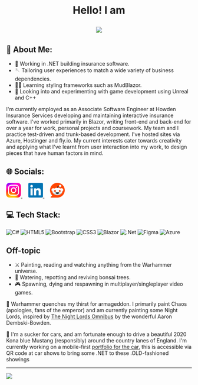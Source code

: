# <p align="center">Hello! I am</p>
<p align="center">
  <img src="https://github.com/user-attachments/assets/08ea1ca3-f4d8-4962-8cdf-e017e7b9a620">
</p>

<p></p>

## 💫 About Me:
- 🥅 Working in .NET building insurance software.
- 🪡 Tailoring user experiences to match a wide variety of business dependencies.
- 🐦‍🔥 Learning styling frameworks such as MudBlazor.
- 🎯 Looking into and experimenting with game development using Unreal and C++

<p align="left">
  I'm currently employed as an Associate Software Engineer at Howden Insurance Services developing and maintaining interactive insurance software.
  I've worked primarily in Blazor, writing front-end and back-end for over a year for work, personal projects and coursework. My team and I practice test-driven and trunk-based development.
  I've hosted sites via Azure, Hostinger and fly.io.
  My current interests cater towards creativity and applying what I've learnt from user interaction into my work, to design pieces that have human factors in mind.
</p>

## 🌐 Socials:
<p align="left">
  <a href="https://www.instagram.com/josh.hill_">
    <img src="Instagram_logo_2022.svg.webp" alt="Instagram" width="40" height="40"/>
  </a>
  &nbsp;&nbsp;&nbsp;
  <a href="https://www.linkedin.com/in/josh-hill-993b87296">
    <img src="LinkedIn_logo_initials.png" alt="LinkedIn" width="40" height="40"/>
  </a>  
  &nbsp;&nbsp;&nbsp;
  <a href="[https://www.linkedin.com/in/josh-hill-993b87296](https://www.reddit.com/user/Josh_Hilll/)">
    <img src="Reddit_Logo.png" alt="LinkedIn" width="40" height="40"/>
  </a>
</p>

## 💻 Tech Stack:
![C#](https://img.shields.io/badge/c%23-%23239120.svg?style=for-the-badge&logo=csharp&logoColor=white) ![HTML5](https://img.shields.io/badge/html5-%23E34F26.svg?style=for-the-badge&logo=html5&logoColor=white) ![Bootstrap](https://img.shields.io/badge/bootstrap-%238511FA.svg?style=for-the-badge&logo=bootstrap&logoColor=white) ![CSS3](https://img.shields.io/badge/css3-%231572B6.svg?style=for-the-badge&logo=css3&logoColor=white) ![Blazor](https://img.shields.io/badge/blazor-%235C2D91.svg?style=for-the-badge&logo=blazor&logoColor=white) ![.Net](https://img.shields.io/badge/.NET-5C2D91?style=for-the-badge&logo=.net&logoColor=white) ![Figma](https://img.shields.io/badge/figma-%23F24E1E.svg?style=for-the-badge&logo=figma&logoColor=white) ![Azure](https://img.shields.io/badge/azure-%230072C6.svg?style=for-the-badge&logo=microsoftazure&logoColor=white)

## Off-topic
- ⚔️ Painting, reading and watching anything from the Warhammer universe.
- 🌳 Watering, repotting and reviving bonsai trees.
- 🎮 Spawning, dying and respawning in multiplayer/singleplayer video games.

<p align="left">
  🦇 Warhammer quenches my thirst for armageddon. I primarily paint Chaos (apologies, fans of the emperor) and am currently painting some Night Lords, inspired by <a href="https://infinitespeculation.wordpress.com/2020/12/10/book-review-night-lords-the-omnibus-by-aaron-dembski-bowden/">The Night Lords Omnibus</a> by the wonderful Aaron Dembski-Bowden.
</p>

<p align="left">
   🚗 I'm a sucker for cars, and am fortunate enough to drive a beautiful 2020 Kona blue Mustang (responsibly) around the country lanes of England. I'm currently working on a mobile-first <a href="https://fordmustang.fly.dev/">portfolio for the car</a>, this is accessible via QR code at car shows to bring some .NET to these .OLD-fashioned showings
</p>

---
[![](https://visitcount.itsvg.in/api?id=sahujo-hill&icon=0&color=0)](https://visitcount.itsvg.in)

